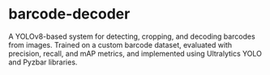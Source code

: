 # barcode-decoder
A YOLOv8-based system for detecting, cropping, and decoding barcodes from images. Trained on a custom barcode dataset, evaluated with precision, recall, and mAP metrics, and implemented using Ultralytics YOLO and Pyzbar libraries.
